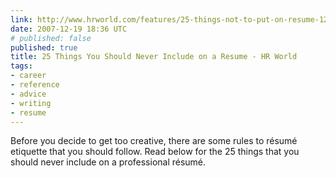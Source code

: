 ```yaml
---
link: http://www.hrworld.com/features/25-things-not-to-put-on-resume-121807/
date: 2007-12-19 18:36 UTC
# published: false
published: true
title: 25 Things You Should Never Include on a Resume - HR World
tags:
- career
- reference
- advice
- writing
- resume
---
```


Before you decide to get too creative, there are some rules to résumé etiquette that you should follow. Read below for the 25 things that you should never include on a professional résumé.
